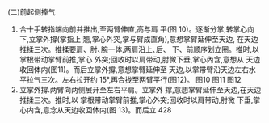 (二)前起侧捧气
1. 合十手转指端向前并推出,至两臂伸直,高与肩
平(图 10)。逐渐分掌,转掌心向下,立掌外撐(掌指上
翘,掌心外突,掌与臂成直角),意想掌臂延伸至天边,
在天边推揉三次。推揉要肩、肘､腕一体,两肩沿上､后、
下、前顺序划立圈。推时,以掌根带动掌臂前推,掌心
外突;回收时以肩带动,肘微下垂,掌心內含,意想从
天边收回体内(图11)。而后立掌外撐,意想掌臂延伸至
天边,以掌带臂沿天边左右水平拉气三次。左右拉开约
15°,再合拢至两臂平行(图12)。
图10
图11
图12
2. 立掌外撐.两臂向两侧展开至左右平肩。立掌外
撑,意想掌臂延伸至天边,在天边推揉三次。推时,以
掌根带动掌臂前推,掌心外突;回收时以肩带动,肘微
下垂,掌心内含,意念从天边收回体内(图 13)。而后立
428
